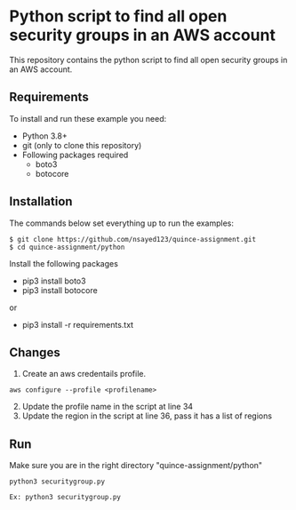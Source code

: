 # Python script to find all open security groups in an AWS account

This repository contains the python script to find all open security groups in an AWS account.

## Requirements

To install and run these example you need:
- Python 3.8+
- git (only to clone this repository)
- Following packages required
    - boto3
    - botocore

## Installation

The commands below set everything up to run the examples:
```
$ git clone https://github.com/nsayed123/quince-assignment.git
$ cd quince-assignment/python
```

Install the following packages

- pip3 install boto3
- pip3 install botocore

or

- pip3 install -r requirements.txt

## Changes

1. Create an aws credentails profile.
```
aws configure --profile <profilename>
```
2. Update the profile name in the script at line 34
3. Update the region in the script at line 36, pass it has a list of regions

## Run

Make sure you are in the right directory "quince-assignment/python"
```
python3 securitygroup.py

Ex: python3 securitygroup.py
```




